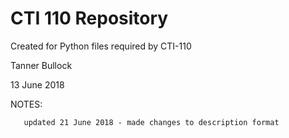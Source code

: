 # CTI 110 Repository
 Created for Python files required by CTI-110
 
 Tanner Bullock

13 June 2018

NOTES: 
       
       updated 21 June 2018 - made changes to description format
